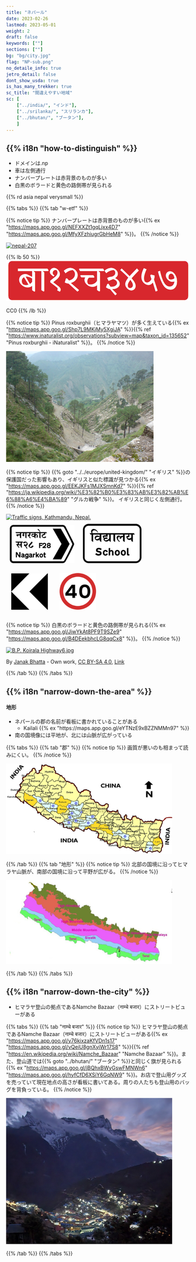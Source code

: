 ```yaml
---
title: "ネパール"
date: 2023-02-26
lastmod: 2023-05-01
weight: 2
draft: false
keywords: [""]
sections: [""]
bg: "bg/city.jpg"
flag: "NP-sub.png"
no_detaile_info: true
jetro_detail: false
dont_show_usda: true
is_has_many_trekker: true
sc_title: "間違えやすい地域"
sc: [
    ["../india/", "インド"],
    ["../srilanka/", "スリランカ"],
    ["../bhutan/", "ブータン"],
    ]
---
```


<div class="main-desciption country-description">
    <h2 class="section-title">{{% i18n "how-to-distinguish" %}}</h2>
    <ul class="rule-list">
        <li>ドメインは.np</li>
        <li>車は<span class="quiz">左側</span>通行</li>
        <li>ナンバープレートは<span class="quiz">赤</span>背景のものが多い</li>
        <li>白黒のボラードと黄色の路側帯が見られる</li>
    </ul>
    {{% rd asia nepal verysmall %}}
</div>

{{% tabs %}}
{{% tab "w-etf" %}}


{{% notice tip %}}
ナンバープレートは<span class="quiz">赤</span>背景のものが多い{{% ex "https://maps.app.goo.gl/NEFXXZt1gqLjxx4D7" "https://maps.app.goo.gl/MfyXFzhiugrGbHeM8" %}}。
{{% /notice %}}

<div class="googlemap-if no-margin">
<a data-flickr-embed="true" href="https://www.flickr.com/photos/24017857@N02/2282988412/in/photolist-DCfrfX-f2Y1CZ-258x1L9-8M8iGF-qjvSEo-238pCZp-4tJUVE-bDFkrE-snQrE5-2f62Jaf-2cJ3F8f-FvYbE-mNKCRX-F1A3Sb-b6Vgrt-NL3ShE-7R28yy-nNVwFq-cJPuMs-JYgRxJ-GwePEk-7Xi1nY-aGvjy4-SQWy8u-Qpn5Cy-21V9Q9t-22Vc1w4-dwGGRa-5NEcbL-hZbZK5-Dj8V9V-9eL2MV-qEKAKe-aEVPjn-5hRchH-qdqLco-8QJcrw-PmVdwb-dzMCq1-eX5LdU-b4YgwF-nNFmDv-4tJUVb-85JHLn-g1V7ok-21an3WU-aKrTar-aqNEo5-nNHzx4-o5TZji" title="nepal-207"><img src="https://live.staticflickr.com/3227/2282988412_ec82a600d5_z.jpg" width="583" height="389" alt="nepal-207"/></a><script async src="//embedr.flickr.com/assets/client-code.js" charset="utf-8"></script>
</div>

{{% lb 50 %}}
![](Nepal_License_Plate_-_Private_Car_-_Light_Vehicle_-_Front_-_1983-2019.png)

CC0
{{% /lb %}}


{{% notice tip %}}
Pinus roxburghii（ヒマラヤマツ）が多く生えている{{% ex "https://maps.app.goo.gl/Shp7L9MKjMy5XgiJA" %}}{{% ref "https://www.inaturalist.org/observations?subview=map&taxon_id=135652" "Pinus roxburghii - iNaturalist" %}}。
{{% /notice %}}

<div class="googlemap-if no-margin">
<img src="dalhousie3.jpg" width="80%">
</div>

{{% notice tip %}}
{{% goto "../../europe/united-kingdom/" "イギリス" %}}の保護国だった影響もあり、イギリスと似た標識が見つかる{{% ex "https://maps.app.goo.gl/EEKJKFs1MJXSmnKd7" %}}{{% ref "https://ja.wikipedia.org/wiki/%E3%82%B0%E3%83%AB%E3%82%AB%E6%88%A6%E4%BA%89" "グルカ戦争" %}}。
イギリスと同じく<span class="quiz">左側</span>通行。
{{% /notice %}}

<div class="googlemap-if no-margin">
<a data-flickr-embed="true" href="https://www.flickr.com/photos/eriktorner/13256285354/in/photolist-mcpVN3-s4uXGm-2jz9MC2-a8qGbo-2gxxCUg-CZhtzD-Cy4gAc-PBdihg-PMmEkB-PyDhob-LQZu9H-CMdfRH-PBdjE6-BX66mz-VKyi4X-gy1x6i-xiMJAV-gy1bvo-HgJFPv-gy38eN-cYK2Lh-gy1fdm-yiw1j5-71KjPZ-cYK1km-JdpRy7-HWL1jh-2mSawwH-cYKRrU-q5vC5A-gxZPyS-gy46vK-gy3ceb-9TswQs-oEyNEE-cYKzb5-cYJYLq-cYK2qd-JdimVN-yg5bVp-y4hcTS-yizfLA-y4ei3s-gy3J1J-gy1XdX-gxZM8Q-gxZWuW-HGeifp-8nBjA5-24yVfef" title="Traffic signs, Kathmandu, Nepal."><img src="https://live.staticflickr.com/3739/13256285354_981d45fcba_c.jpg" width="90%" alt="Traffic signs, Kathmandu, Nepal."/></a><script async src="//embedr.flickr.com/assets/client-code.js" charset="utf-8"></script>
</div>

<div class="googlemap-if no-margin">
<img src="./r/Nepal_road_sign_C27.svg" width="176px" style="margin:10px">
<img src="./r/Nepal_road_sign_D3.svg" width="160px" style="margin:10px">
<img src="./r/Nepal_road_sign_B13-L1.svg" width="100px" style="margin:14px">
<img src="./r/Nepal_road_sign_A22-40.svg" width="100px" style="margin:14px">
</div>


{{% notice tip %}}
白黒のボラードと黄色の路側帯が見られる{{% ex "https://maps.app.goo.gl/JiwYkAt8PF9T9SZe9" "https://maps.app.goo.gl/B4DEekbhcLG8qqCx8" %}}。
{{% /notice %}}

<div class="googlemap-if no-margin">
<p><a href="https://commons.wikimedia.org/wiki/File:B.P._Koirala_Highway6.jpg#/media/File:B.P._Koirala_Highway6.jpg"><img src="https://upload.wikimedia.org/wikipedia/commons/6/68/B.P._Koirala_Highway6.jpg" alt="B.P. Koirala Highway6.jpg" width="90%"></a></p><p>By <a href="//commons.wikimedia.org/wiki/User:Janak_Bhatta" title="User:Janak Bhatta">Janak Bhatta</a> - <span class="int-own-work" lang="en">Own work</span>, <a href="https://creativecommons.org/licenses/by-sa/4.0" title="Creative Commons Attribution-Share Alike 4.0">CC BY-SA 4.0</a>, <a href="https://commons.wikimedia.org/w/index.php?curid=58570500">Link</a></p>
</div>


{{% /tab %}}
{{% /tabs  %}}


<div class="main-desciption area-description">
    <h2 class="section-title">{{% i18n "narrow-down-the-area" %}}</h2>
    <h4 class="section-title">地形</h4>
    <ul class="rule-list">
        <li>ネパールの郡の名前が看板に書かれていることがある
            <ul>
                <li>Kailali {{% ex "https://maps.app.goo.gl/eYTNzE9xBZZNMMn97" %}}</li>
            </ul>
        </li>
        <li>南の国境像には平地が、北には山脈が広がっている</li>
    </ul>
</div>

{{% tabs %}}
{{% tab "郡" %}}
{{% notice tip %}}
画質が悪いのも相まって読みにくい。
{{% /notice %}}

<div class="googlemap-if unclickable">
<img src="./SAHAMATI_working_area_2012-2013.jpg" width="90%">
</div>


{{% /tab %}}
{{% tab "地形" %}}
{{% notice tip %}}
北部の国境に沿ってヒマラヤ山脈が、南部の国境に沿って平野が広がる。
{{% /notice %}}

<div class="googlemap-if unclickable">
<img src="./Chure_Range_Chure_Hills_Chure_Region_Nepal.jpg" width="90%">
</div>


{{% /tab %}}
{{% /tabs %}}

<div class="main-desciption area-description">
    <h2 class="section-title">{{% i18n "narrow-down-the-city" %}}</h2>
    <ul class="rule-list">
        <li>ヒマラヤ登山の拠点であるNamche Bazaar（नाम्चे बजार）にストリートビューがある</li>
    </ul>
</div>

{{% tabs %}}
{{% tab "नाम्चे बजार" %}}
{{% notice tip %}}
ヒマラヤ登山の拠点であるNamche Bazaar（नाम्चे बजार）にストリートビューがある{{% ex "https://maps.app.goo.gl/y76kixzaKfVDn1s17" "https://maps.app.goo.gl/vQeiU8gnXyiWr17S8" %}}{{% ref "https://en.wikipedia.org/wiki/Namche_Bazaar" "Namche Bazaar" %}}。また、登山道では{{% goto "../bhutan/" "ブータン" %}}と同じく旗が見られる{{% ex "https://maps.app.goo.gl/jBQhxBWyGswFMNWn6" "https://maps.app.goo.gl/hyfCfD6XSiY6GqNW9" %}}。お店で登山用グッズを売っていて現在地点の高さが看板に書いてある。周りの人たちも登山用のバッグを背負っている。
{{% /notice %}}

<div class="googlemap-if no-margin">
<img src="1230px-A_night_view_of_Namche_Bazaar_in_Nepal,_photographed_on_the_route_to_the_Everest_Base_Camp_trek,_December_1,_2023.jpg" width="90%">
</div>

{{% /tab %}}
{{% /tabs %}}
